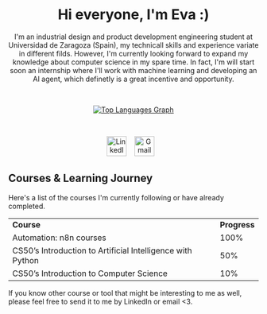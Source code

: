<div align="center"> 

# Hi everyone, I'm Eva :) 

<p>I'm an industrial design and product development engineering student at Universidad de Zaragoza (Spain), my technicall skills and experience variate in different filds. However, I'm currently looking forward to expand my knowledge about computer science in my spare time. In fact, I'm will start soon an internship where I'll work with machine learning and developing an AI agent, which definetly is a great incentive and opportunity.</p>

&nbsp;

<a href="https://github-readme-stats.vercel.app/api/top-langs/?username=emoliga&layout=compact&theme=dark" target="_blank"> <img src="https://github-readme-stats.vercel.app/api/top-langs/?username=emoliga&layout=compact&theme=dark" alt="Top Languages Graph" height="175" style="max-width: 100%; height: auto; max-height: 175px;"/> </a>

&nbsp;

<p>
    <a href="https://www.linkedin.com/in/eva-mg" rel="nofollow" target="_blank"><img src="https://skillicons.dev/icons?i=linkedin" alt="LinkedIn" height="40" width="40"/></a>
    &nbsp;&nbsp;
    <a href="mailto:molinereva00@gmail.com?subject=Hello%20From%20GitHub" target="_blank"><img src="https://skillicons.dev/icons?i=gmail" alt="Gmail" height="40" width="40"/></a>
    &nbsp;&nbsp;
</p>

</div>



## Courses & Learning Journey

Here's a list of the courses I'm currently following or have already completed. 

<table>
  <tr>
    <td><strong>Course</strong></td>
    <td><strong>Progress</strong></td>
  </tr>
    <tr>
    <td>Automation: n8n courses</td>
    <td>100%</td>
  </tr>
  <tr>
    <td>CS50’s Introduction to Artificial Intelligence with Python</td>
    <td>50%</td>
  </tr>
  <tr>
    <td>CS50’s Introduction to Computer Science</td>
    <td>10%</td>
  </tr>
</table>

<p>If you know other course or tool that might be interesting to me as well, please feel free to send it to me by LinkedIn or email <3.</p>
</a>
&nbsp;
